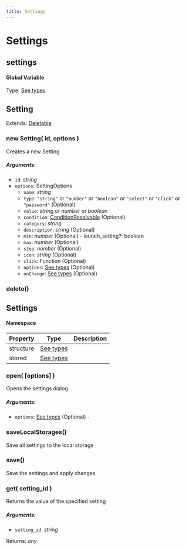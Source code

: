 ```yaml
---
title: Settings
---
```


# Settings
## settings
#### Global Variable

Type: [See types](https://github.com/JannisX11/blockbench-types/blob/e85d652/types/settings.d.ts#L1)


## Setting
Extends: [Deletable](misc#deletable)

### new Setting( id, options )
Creates a new Setting

##### Arguments:
* `id`: *string*
* `options`: SettingOptions
	* `name`: *string*
	* `type`: `"string"` or `"number"` or `"boolean"` or `"select"` or `"click"` or `"password"` (Optional)
	* `value`: *string* or *number* or *boolean*
	* `condition`: [ConditionResolvable](https://github.com/JannisX11/blockbench-types/blob/main/types/util.d.ts#L1) (Optional)
	* `category`: *string*
	* `description`: *string* (Optional)
	* `min`: *number* (Optional) - launch_setting?: boolean
	* `max`: *number* (Optional)
	* `step`: *number* (Optional)
	* `icon`: *string* (Optional)
	* `click`: Function (Optional)
	* `options`: [See types](https://github.com/JannisX11/blockbench-types/blob/e85d652/types/settings.d.ts#L18) (Optional)
	* `onChange`: [See types](https://github.com/JannisX11/blockbench-types/blob/e85d652/types/settings.d.ts#L21) (Optional)


### delete()



## Settings
#### Namespace

| Property | Type | Description |
| -------- | ---- | ----------- |
| structure | [See types](https://github.com/JannisX11/blockbench-types/blob/e85d652/types/settings.d.ts#L29) |  |
| stored | [See types](https://github.com/JannisX11/blockbench-types/blob/e85d652/types/settings.d.ts#L30) |  |

### open( [options] )
Opens the settings dialog

##### Arguments:
* `options`: [See types](https://github.com/JannisX11/blockbench-types/blob/e85d652/types/settings.d.ts#L35) (Optional) -


### saveLocalStorages()
Save all settings to the local storage



### save()
Save the settings and apply changes



### get( setting_id )
Returns the value of the specified setting

##### Arguments:
* `setting_id`: *string*

Returns: *any*

